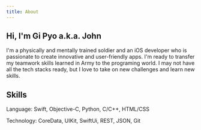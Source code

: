 ```yaml
---
title: About
---
```

## Hi, I'm Gi Pyo a.k.a. John

I'm a physically and mentally trained soldier and an iOS developer who is passionate to create innovative and user-friendly apps. I'm ready to transfer my teamwork skills learned in Army to the programing world. I may not have all the tech stacks ready, but I love to take on new challenges and learn new skills.

## Skills

Language: Swift, Objective-C, Python, C/C++, HTML/CSS

Technology: CoreData, UIKit, SwiftUi, REST, JSON, Git

